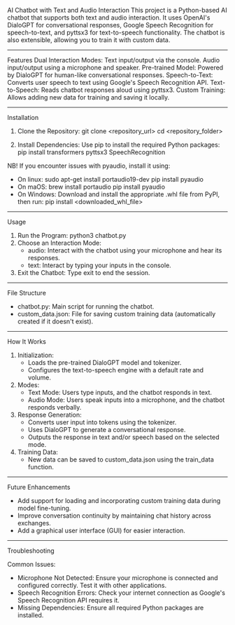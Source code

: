 AI Chatbot with Text and Audio Interaction
This project is a Python-based AI chatbot that supports both text and audio interaction. It uses OpenAI's DialoGPT for conversational responses, Google Speech Recognition for speech-to-text, and pyttsx3 for text-to-speech functionality. The chatbot is also extensible, allowing you to train it with custom data.

---------------------------------------------------------------------------------------------------------------

Features
Dual Interaction Modes:
Text input/output via the console.
Audio input/output using a microphone and speaker.
Pre-trained Model: Powered by DialoGPT for human-like conversational responses.
Speech-to-Text: Converts user speech to text using Google's Speech Recognition API.
Text-to-Speech: Reads chatbot responses aloud using pyttsx3.
Custom Training: Allows adding new data for training and saving it locally.

---------------------------------------------------------------------------------------------------------------

Installation

1. Clone the Repository:
git clone <repository_url>
cd <repository_folder>

2. Install Dependencies: Use pip to install the required Python packages:
pip install transformers pyttsx3 SpeechRecognition

NB! If you encounter issues with pyaudio, install it using:
* On linux: 
sudo apt-get install portaudio19-dev
pip install pyaudio
* On maOS:
brew install portaudio
pip install pyaudio
* On Windows: Download and install the appropriate .whl file from PyPI, then run:
pip install <downloaded_whl_file>

---------------------------------------------------------------------------------------------------------------

Usage

1. Run the Program:
python3 chatbot.py
2. Choose an Interaction Mode:
    * audio: Interact with the chatbot using your microphone and hear its responses.
    * text: Interact by typing your inputs in the console.
3. Exit the Chatbot: Type exit to end the session.

---------------------------------------------------------------------------------------------------------------
File Structure
* chatbot.py: Main script for running the chatbot.
* custom_data.json: File for saving custom training data (automatically created if it doesn't exist).

--------------------------------------------------------------------------------------------------------------

How It Works

1. Initialization:
    * Loads the pre-trained DialoGPT model and tokenizer.
    * Configures the text-to-speech engine with a default rate and volume.
2. Modes:
    * Text Mode: Users type inputs, and the chatbot responds in text.
    * Audio Mode: Users speak inputs into a microphone, and the chatbot responds verbally.
3. Response Generation:
    * Converts user input into tokens using the tokenizer.
    * Uses DialoGPT to generate a conversational response.
    * Outputs the response in text and/or speech based on the selected mode.
4. Training Data:
    * New data can be saved to custom_data.json using the train_data function.

--------------------------------------------------------------------------------------------------------------

Future Enhancements
* Add support for loading and incorporating custom training data during model fine-tuning.
* Improve conversation continuity by maintaining chat history across exchanges.
* Add a graphical user interface (GUI) for easier interaction.

--------------------------------------------------------------------------------------------------------------

Troubleshooting

Common Issues:
* Microphone Not Detected: Ensure your microphone is connected and configured correctly. Test it with other applications.
* Speech Recognition Errors: Check your internet connection as Google's Speech Recognition API requires it.
* Missing Dependencies: Ensure all required Python packages are installed.